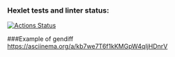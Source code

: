 ### Hexlet tests and linter status:
[![Actions Status](https://github.com/DimonDimasik/python-project-50/actions/workflows/hexlet-check.yml/badge.svg)](https://github.com/DimonDimasik/python-project-50/actions)

###Example of gendiff
https://asciinema.org/a/kb7we7T6f1kKMGpW4qIjHDnrV
